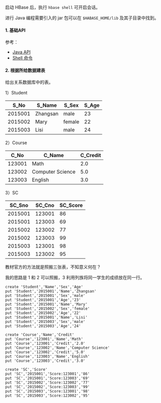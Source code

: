 启动 HBase 后，执行 `hbase shell` 可开启会话。

进行 Java 编程需要引入的 jar 包可以在 `$HABASE_HOME​/lib` 及其子目录中找到。

#### 1. 基础API

参考：

- [Java API](https://hbase.apache.org/2.3/apidocs/index.html)
- [Shell 命令](https://hbase.apache.org/book.html#shell)

#### 2. 根据所给数据建表

给出关系数据库中的表。

1）Student

| S_No    | S_Name   | S_Sex  | S_Age |
| ------- | -------- | ------ | ----- |
| 2015001 | Zhangsan | male   | 23    |
| 2015002 | Mary     | female | 22    |
| 2015003 | Lisi     | male   | 24    |

2）Course

| C_No   | C_Name           | C_Credit |
| ------ | ---------------- | -------- |
| 123001 | Math             | 2.0      |
| 123002 | Computer Science | 5.0      |
| 123003 | English          | 3.0      |

3）SC

| SC_Sno  | SC_Cno | SC_Score |
| ------- | ------ | -------- |
| 2015001 | 123001 | 86       |
| 2015001 | 123003 | 69       |
| 2015002 | 123002 | 77       |
| 2015002 | 123003 | 99       |
| 2015003 | 123001 | 98       |
| 2015003 | 123002 | 95       |

教材官方的方法就是照搬三张表，不知意义何在？

我的思路是 1 和 2 可以照搬，3 利用列族将同一学生的成绩放在同一行。

```shell
create 'Student','Name','Sex','Age'
put 'Student','2015001','Name','Zhangsan'
put 'Student','2015001','Sex','male'
put 'Student','2015001','Age','23'
put 'Student','2015001','Name','Mary'
put 'Student','2015002','Sex','female'
put 'Student','2015002','Age','22'
put 'Student','2015001','Name','Lisi'
put 'Student','2015003','Sex','male'
put 'Student','2015003','Age','24'

create 'Course','Name','Credit'
put 'Course','123001','Name','Math'
put 'Course','123001','Credit','2.0'
put 'Course','123002','Name','Computer Science'
put 'Course','123002','Credit','5.0'
put 'Course','123003','Name','English'
put 'Course','123003','Credit','3.0'

create 'SC','Score'
put 'SC','2015001','Score:123001','86'
put 'SC','2015001','Score:123003','69'
put 'SC','2015002','Score:123002','77'
put 'SC','2015002','Score:123003','99'
put 'SC','2015003','Score:123001','98'
put 'SC','2015003','Score:123002','95'
```

